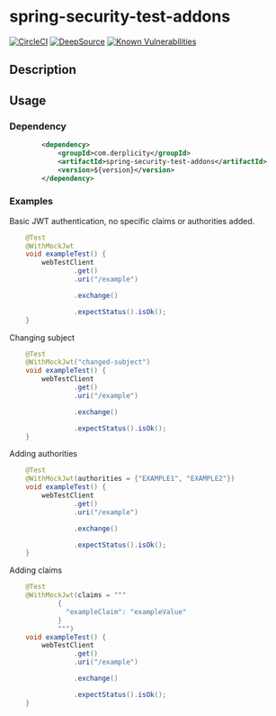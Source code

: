 # spring-security-test-addons

[![CircleCI](https://dl.circleci.com/status-badge/img/gh/llabrat/spring-security-test-addons/tree/master.svg?style=svg)](https://dl.circleci.com/status-badge/redirect/gh/llabrat/spring-security-test-addons/tree/master)
[![DeepSource](https://deepsource.io/gh/llabrat/spring-security-test-addons.svg/?label=active+issues&show_trend=true&token=G_8uF8Av-AZvlueqNMOETPTi)](https://deepsource.io/gh/llabrat/spring-security-test-addons/?ref=repository-badge)
[![Known Vulnerabilities](https://snyk.io/test/github/llabrat/spring-security-test-addons/badge.svg)](https://snyk.io/test/github/llabrat/spring-security-test-addons)

## Description

## Usage

### Dependency
```xml
        <dependency>
            <groupId>com.derplicity</groupId>
            <artifactId>spring-security-test-addons</artifactId>
            <version>${version}</version>
        </dependency>
```

### Examples

Basic JWT authentication, no specific claims or authorities added.
```java
    @Test
    @WithMockJwt
    void exampleTest() {
        webTestClient
                .get()
                .uri("/example")

                .exchange()

                .expectStatus().isOk();
    }
```

Changing subject

```java
    @Test
    @WithMockJwt("changed-subject")
    void exampleTest() {
        webTestClient
                .get()
                .uri("/example")

                .exchange()

                .expectStatus().isOk();
    }
```

Adding authorities

```java
    @Test
    @WithMockJwt(authorities = {"EXAMPLE1", "EXAMPLE2"})
    void exampleTest() {
        webTestClient
                .get()
                .uri("/example")

                .exchange()

                .expectStatus().isOk();
    }
```

Adding claims

```java
    @Test
    @WithMockJwt(claims = """
            {
              "exampleClaim": "exampleValue"
            }
            """)
    void exampleTest() {
        webTestClient
                .get()
                .uri("/example")

                .exchange()

                .expectStatus().isOk();
    }
```
